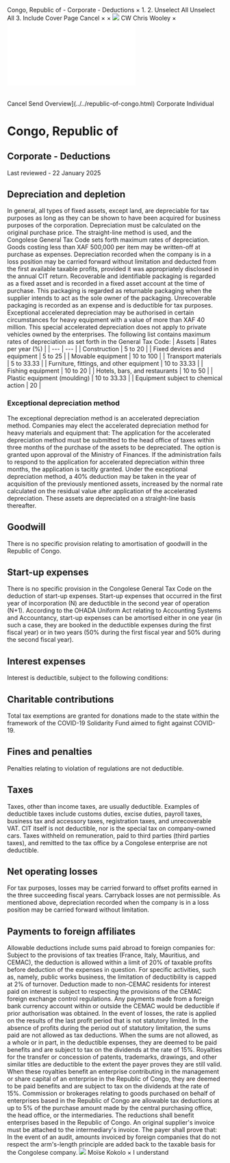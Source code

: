 Congo, Republic of - Corporate - Deductions
×
1.
2.
Unselect All
Unselect All
3.
Include Cover Page
Cancel
×
×
![](../../-/media/world-wide-tax-summaries/attachments/global---chris-wooley.ashx%3Frev=ac5e5f3223b34096b1afc2a6009c7320&revision=ac5e5f32-23b3-4096-b1af-c2a6009c7320&hash=859B7ADC84DC2CBEC9760E9E6EE7DE6D0A8BFCDF)
CW
Chris Wooley
×
![](deductions.html)
######
Cancel
Send
Overview](../../republic-of-congo.html)
Corporate
Individual
# Congo, Republic of
## Corporate - Deductions
Last reviewed - 22 January 2025
## Depreciation and depletion
In general, all types of fixed assets, except land, are depreciable for tax purposes as long as they can be shown to have been acquired for business purposes of the corporation. Depreciation must be calculated on the original purchase price. The straight-line method is used, and the Congolese General Tax Code sets forth maximum rates of depreciation. Goods costing less than XAF 500,000 per item may be written-off at purchase as expenses.
Depreciation recorded when the company is in a loss position may be carried forward without limitation and deducted from the first available taxable profits, provided it was appropriately disclosed in the annual CIT return.
Recoverable and identifiable packaging is regarded as a fixed asset and is recorded in a fixed asset account at the time of purchase. This packaging is regarded as returnable packaging when the supplier intends to act as the sole owner of the packaging.
Unrecoverable packaging is recorded as an expense and is deductible for tax purposes.
Exceptional accelerated depreciation may be authorised in certain circumstances for heavy equipment with a value of more than XAF 40 million. This special accelerated depreciation does not apply to private vehicles owned by the enterprises.
The following list contains maximum rates of depreciation as set forth in the General Tax Code:
| Assets | Rates per year (%) |
| --- | --- |
| Construction | 5 to 20 |
| Fixed devices and equipment | 5 to 25 |
| Movable equipment | 10 to 100 |
| Transport materials | 5 to 33.33 |
| Furniture, fittings, and other equipment | 10 to 33.33 |
| Fishing equipment | 10 to 20 |
| Hotels, bars, and restaurants | 10 to 50 |
| Plastic equipment (moulding) | 10 to 33.33 |
| Equipment subject to chemical action | 20 |
### Exceptional depreciation method
The exceptional depreciation method is an accelerated depreciation method.
Companies may elect the accelerated depreciation method for heavy materials and equipment that:
The application for the accelerated depreciation method must be submitted to the head office of taxes within three months of the purchase of the assets to be depreciated. The option is granted upon approval of the Ministry of Finances. If the administration fails to respond to the application for accelerated depreciation within three months, the application is tacitly granted.
Under the exceptional depreciation method, a 40% deduction may be taken in the year of acquisition of the previously mentioned assets, increased by the normal rate calculated on the residual value after application of the accelerated depreciation. These assets are depreciated on a straight-line basis thereafter.
## Goodwill
There is no specific provision relating to amortisation of goodwill in the Republic of Congo.
## Start-up expenses
There is no specific provision in the Congolese General Tax Code on the deduction of start-up expenses. Start-up expenses that occurred in the first year of incorporation (N) are deductible in the second year of operation (N+1).
According to the OHADA Uniform Act relating to Accounting Systems and Accountancy, start-up expenses can be amortised either in one year (in such a case, they are booked in the deductible expenses during the first fiscal year) or in two years (50% during the first fiscal year and 50% during the second fiscal year).
## Interest expenses
Interest is deductible, subject to the following conditions:
## Charitable contributions
Total tax exemptions are granted for donations made to the state within the framework of the COVID-19 Solidarity Fund aimed to fight against COVID-19.
## Fines and penalties
Penalties relating to violation of regulations are not deductible.
## Taxes
Taxes, other than income taxes, are usually deductible. Examples of deductible taxes include customs duties, excise duties, payroll taxes, business tax and accessory taxes, registration taxes, and unrecoverable VAT.
CIT itself is not deductible, nor is the special tax on company-owned cars.
Taxes withheld on remuneration, paid to third parties (third parties taxes), and remitted to the tax office by a Congolese enterprise are not deductible.
## Net operating losses
For tax purposes, losses may be carried forward to offset profits earned in the three succeeding fiscal years. Carryback losses are not permissible.
As mentioned above, depreciation recorded when the company is in a loss position may be carried forward without limitation.
## Payments to foreign affiliates
Allowable deductions include sums paid abroad to foreign companies for:
Subject to the provisions of tax treaties (France, Italy, Mauritius, and CEMAC), the deduction is allowed within a limit of 20% of taxable profits before deduction of the expenses in question. For specific activities, such as, namely, public works business, the limitation of deductibility is capped at 2% of turnover.
Deduction made to non-CEMAC residents for interest paid on interest is subject to respecting the provisions of the CEMAC foreign exchange control regulations.
Any payments made from a foreign bank currency account within or outside the CEMAC would be deductible if prior authorisation was obtained.
In the event of losses, the rate is applied on the results of the last profit period that is not statutory limited. In the absence of profits during the period out of statutory limitation, the sums paid are not allowed as tax deductions.
When the sums are not allowed, as a whole or in part, in the deductible expenses, they are deemed to be paid benefits and are subject to tax on the dividends at the rate of 15%.
Royalties for the transfer or concession of patents, trademarks, drawings, and other similar titles are deductible to the extent the payer proves they are still valid. When these royalties benefit an enterprise contributing in the management or share capital of an enterprise in the Republic of Congo, they are deemed to be paid benefits and are subject to tax on the dividends at the rate of 15%.
Commission or brokerages relating to goods purchased on behalf of enterprises based in the Republic of Congo are allowable tax deductions at up to 5% of the purchase amount made by the central purchasing office, the head office, or the intermediaries. The reductions shall benefit enterprises based in the Republic of Congo. An original supplier's invoice must be attached to the intermediary's invoice.
The payer shall prove that:
In the event of an audit, amounts invoiced by foreign companies that do not respect the arm's-length principle are added back to the taxable basis for the Congolese company.
![](../../-/media/world-wide-tax-summaries/attachments/congo-republic-of---moise-kokolo.ashx%3Frev=37f08685c80f405680ee1f22adc08ad6&revision=37f08685-c80f-4056-80ee-1f22adc08ad6&hash=51E57BEFFA834F4CA5A3EC2C73FF85272BE91924)
Moïse Kokolo
×
I understand